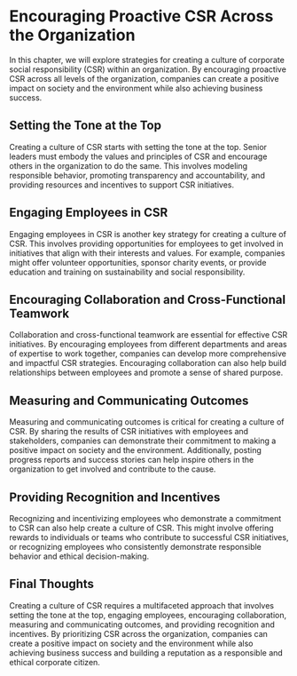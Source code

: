 Encouraging Proactive CSR Across the Organization
=======================================================================================

In this chapter, we will explore strategies for creating a culture of corporate social responsibility (CSR) within an organization. By encouraging proactive CSR across all levels of the organization, companies can create a positive impact on society and the environment while also achieving business success.

Setting the Tone at the Top
---------------------------

Creating a culture of CSR starts with setting the tone at the top. Senior leaders must embody the values and principles of CSR and encourage others in the organization to do the same. This involves modeling responsible behavior, promoting transparency and accountability, and providing resources and incentives to support CSR initiatives.

Engaging Employees in CSR
-------------------------

Engaging employees in CSR is another key strategy for creating a culture of CSR. This involves providing opportunities for employees to get involved in initiatives that align with their interests and values. For example, companies might offer volunteer opportunities, sponsor charity events, or provide education and training on sustainability and social responsibility.

Encouraging Collaboration and Cross-Functional Teamwork
-------------------------------------------------------

Collaboration and cross-functional teamwork are essential for effective CSR initiatives. By encouraging employees from different departments and areas of expertise to work together, companies can develop more comprehensive and impactful CSR strategies. Encouraging collaboration can also help build relationships between employees and promote a sense of shared purpose.

Measuring and Communicating Outcomes
------------------------------------

Measuring and communicating outcomes is critical for creating a culture of CSR. By sharing the results of CSR initiatives with employees and stakeholders, companies can demonstrate their commitment to making a positive impact on society and the environment. Additionally, posting progress reports and success stories can help inspire others in the organization to get involved and contribute to the cause.

Providing Recognition and Incentives
------------------------------------

Recognizing and incentivizing employees who demonstrate a commitment to CSR can also help create a culture of CSR. This might involve offering rewards to individuals or teams who contribute to successful CSR initiatives, or recognizing employees who consistently demonstrate responsible behavior and ethical decision-making.

Final Thoughts
--------------

Creating a culture of CSR requires a multifaceted approach that involves setting the tone at the top, engaging employees, encouraging collaboration, measuring and communicating outcomes, and providing recognition and incentives. By prioritizing CSR across the organization, companies can create a positive impact on society and the environment while also achieving business success and building a reputation as a responsible and ethical corporate citizen.
